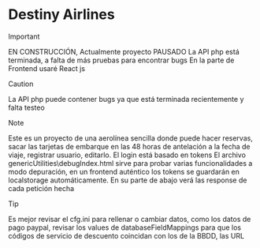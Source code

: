 # Destiny Airlines
> [!IMPORTANT]
> EN CONSTRUCCIÓN, Actualmente proyecto PAUSADO
> La API php está terminada, a falta de más pruebas para encontrar bugs
> En la parte de Frontend usaré React js

> [!CAUTION]
> La API php puede contener bugs ya que está terminada recientemente y falta testeo

> [!NOTE]
> Este es un proyecto de una aerolínea sencilla donde puede hacer reservas, sacar las tarjetas de embarque en las 48 horas de antelación a la fecha de viaje, registrar usuario, editarlo.
> El login está basado en tokens
> El archivo genericUtilities\debugIndex.html sirve para probar varias funcionalidades a modo depuración, en un frontend auténtico los tokens se guardarán en localstorage automáticamente. En su parte de abajo verá las response de cada petición hecha

> [!TIP]
> Es mejor revisar el cfg.ini para rellenar o cambiar datos, como los datos de pago paypal, revisar los values de databaseFieldMappings para que los códigos de servicio de descuento coincidan con los de la BBDD, las URL
